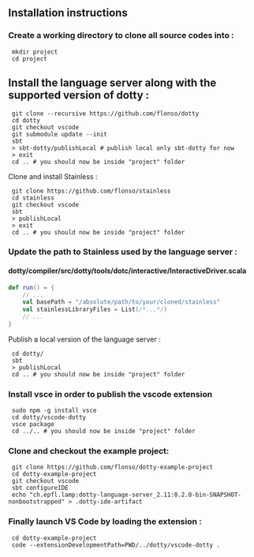 ## Installation instructions

### Create a working directory to clone all source codes into :

```
 mkdir project
 cd project
```
## Install the language server along with the supported version of dotty :

```
 git clone --recursive https://github.com/flonso/dotty
 cd dotty 
 git checkout vscode
 git submodule update --init
 sbt
 > sbt-dotty/publishLocal # publish local only sbt-dotty for now
 > exit
 cd .. # you should now be inside "project" folder
```

Clone and install Stainless :
```
 git clone https://github.com/flonso/stainless
 cd stainless
 git checkout vscode
 sbt
 > publishLocal
 > exit
 cd .. # you should now be inside "project" folder
```

### Update the path to Stainless used by the language server :


#### dotty/compiler/src/dotty/tools/dotc/interactive/InteractiveDriver.scala
```scala
def run() = {
	// ...
	val basePath = "/absolute/path/to/your/cloned/stainless"
	val stainlessLibraryFiles = List(/*...*/)
	// ...
}
```

Publish a local version of the language server :
```
 cd dotty/
 sbt
 > publishLocal
 cd .. # you should now be inside "project" folder
```

### Install vsce in order to publish the vscode extension
```
 sudo npm -g install vsce 
 cd dotty/vscode-dotty
 vsce package
 cd ../.. # you should now be inside "project" folder
```

### Clone and checkout the example project:
```
 git clone https://github.com/flonso/dotty-example-project
 cd dotty-example-project
 git checkout vscode
 sbt configureIDE
 echo "ch.epfl.lamp:dotty-language-server_2.11:0.2.0-bin-SNAPSHOT-nonbootstrapped" > .dotty-ide-artifact
```

### Finally launch VS Code by loading the extension :
```
 cd dotty-example-project
 code --extensionDevelopmentPath=PWD/../dotty/vscode-dotty .
```